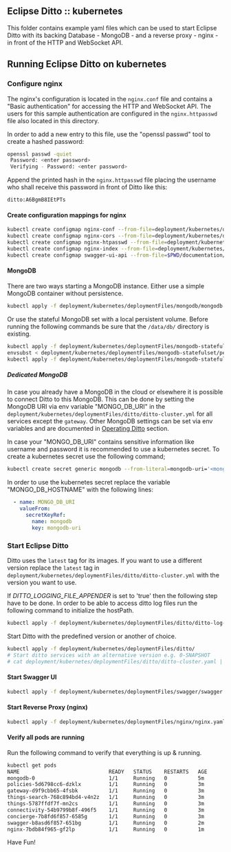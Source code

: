 ## Eclipse Ditto :: kubernetes 

This folder contains example yaml files which can be used to start Eclipse Ditto 
with its backing Database - MongoDB - and a reverse proxy - nginx - in front of the HTTP and WebSocket API.


## Running Eclipse Ditto on kubernetes

### Configure nginx
The nginx's configuration is located in the `nginx.conf` file and contains a "Basic authentication"
for accessing the HTTP and WebSocket API. The users for this sample authentication are configured
in the `nginx.httpasswd` file also located in this directory.

In order to add a new entry to this file, use the "openssl passwd" tool to create a hashed password:
```bash
openssl passwd -quiet
 Password: <enter password>
 Verifying - Password: <enter password>
```

Append the printed hash in the `nginx.httpasswd` file placing the username who shall receive this
password in front of Ditto like this:
```
ditto:A6BgmB8IEtPTs
```

#### Create configuration mappings for nginx
```bash
kubectl create configmap nginx-conf --from-file=deployment/kubernetes/deploymentFiles/nginx/nginx.conf
kubectl create configmap nginx-cors --from-file=deployment/kubernetes/deploymentFiles/nginx/nginx-cors.conf
kubectl create configmap nginx-htpasswd --from-file=deployment/kubernetes/deploymentFiles/nginx/nginx.htpasswd
kubectl create configmap nginx-index --from-file=deployment/kubernetes/deploymentFiles/nginx/index.html
kubectl create configmap swagger-ui-api --from-file=$PWD/documentation/src/main/resources/openapi
```

#### MongoDB
There are two ways starting a MongoDB instance.
Either use a simple MongoDB container without persistence.
```bash
kubectl apply -f deployment/kubernetes/deploymentFiles/mongodb/mongodb.yaml
```

Or use the stateful MongoDB set with a local persistent volume.
Before running the following commands be sure that the `/data/db/` directory is existing.
```bash
kubectl apply -f deployment/kubernetes/deploymentFiles/mongodb-statefulset/storage-class.yaml
envsubst < deployment/kubernetes/deploymentFiles/mongodb-statefulset/persistent-volume.yaml | kubectl apply -f -
kubectl apply -f deployment/kubernetes/deploymentFiles/mongodb-statefulset/mongodb-statefulset.yaml
```

##### Dedicated MongoDB
In case you already have a MongoDB in the cloud or elsewhere it is possible to connect Ditto to this MongoDB. 
This can be done by setting the MongoDB URI via env variable "MONGO_DB_URI" in the 
`deployment/kubernetes/deploymentFiles/ditto/ditto-cluster.yml` for all services except the `gateway`.
Other MongoDB settings can be set via env variables and are documented in
[Operating Ditto](https://www.eclipse.org/ditto/installation-operating.html) section.

In case your "MONGO_DB_URI" contains sensitive information like username and password it is recommended to use
a kubernetes secret. 
To create a kubernetes secret use the following command;
```bash
kubectl create secret generic mongodb --from-literal=mongodb-uri='<mongodb_uri>' 
```

In order to use the kubernetes secret replace the variable "MONGO_DB_HOSTNAME" with the following lines:
```yaml
  - name: MONGO_DB_URI    
    valueFrom:
      secretKeyRef:
        name: mongodb
        key: mongodb-uri
```

### Start Eclipse Ditto
Ditto uses the `latest` tag for its images. If you want to use a different version replace the `latest` tag in
`deployment/kubernetes/deploymentFiles/ditto/ditto-cluster.yml` with the version you want to use.

If _DITTO_LOGGING_FILE_APPENDER_ is set to 'true' then the following step have to be done.
In order to be able to access ditto log files run the following command to initialize the hostPath.
```bash
kubectl apply -f deployment/kubernetes/deploymentFiles/ditto/ditto-log-files.yaml
```

Start Ditto with the predefined version or another of choice.
```bash
kubectl apply -f deployment/kubernetes/deploymentFiles/ditto/
# Start ditto services with an alternative version e.g. 0-SNAPSHOT
# cat deployment/kubernetes/deploymentFiles/ditto/ditto-cluster.yaml | sed s/latest/0-SNAPSHOT/ | kubectl apply -f -
```

#### Start Swagger UI
```bash
kubectl apply -f deployment/kubernetes/deploymentFiles/swagger/swagger.yaml
```

#### Start Reverse Proxy (nginx)
```bash
kubectl apply -f deployment/kubernetes/deploymentFiles/nginx/nginx.yaml
```

#### Verify all pods are running
Run the following command to verify that everything is up & running.

```bash
kubectl get pods
NAME                             READY   STATUS    RESTARTS   AGE
mongodb-0                        1/1     Running   0          5m
policies-5d6798cc6-dzklx         1/1     Running   0          3m
gateway-d9f9cbb65-4fsbk          1/1     Running   0          3m
things-search-768c894bd4-v4n2z   1/1     Running   0          3m
things-5787ffdf7f-mn2cs          1/1     Running   0          3m
connectivity-54b9799b8f-496f5    1/1     Running   0          3m
concierge-7b8fd6f857-6585g       1/1     Running   0          3m
swagger-b8asd6f857-651bg         1/1     Running   0          2m
nginx-7bdb84f965-gf2lp           1/1     Running   0          1m
```


Have Fun!
